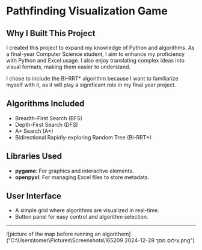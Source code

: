 # Pathfinding Visualization Game

## Why I Built This Project
I created this project to expand my knowledge of Python and algorithms. As a final-year Computer Science student, I aim to enhance my proficiency with Python and Excel usage. I also enjoy translating complex ideas into visual formats, making them easier to understand.

I chose to include the BI-RRT* algorithm because I want to familiarize myself with it, as it will play a significant role in my final year project.

## Algorithms Included
- Breadth-First Search (BFS)
- Depth-First Search (DFS)
- A* Search (A*)
- Bidirectional Rapidly-exploring Random Tree (BI-RRT*)

## Libraries Used
- **pygame**: For graphics and interactive elements.
- **openpyxl**: For managing Excel files to store metadata.

## User Interface
- A simple grid where algorithms are visualized in real-time.
- Button panel for easy control and algorithm selection.

---
![picture of the map before running an algorithem]("C:\Users\tomer\Pictures\Screenshots\צילום מסך 2024-12-28 165209.png")
